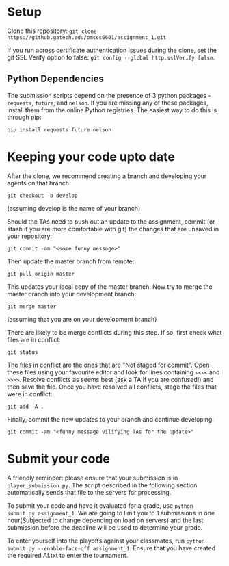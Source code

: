 # Setup
Clone this repository:
`git clone https://github.gatech.edu/omscs6601/assignment_1.git`

If you run across certificate authentication issues during the clone, set the git SSL Verify option to false: `git config --global http.sslVerify false`.

## Python Dependencies

The submission scripts depend on the presence of 3 python packages - `requests`, `future`, and `nelson`. If you are missing any of these packages, install them from the online Python registries. The easiest way to do this is through pip:

`pip install requests future nelson`

# Keeping your code upto date
After the clone, we recommend creating a branch and developing your agents on that branch:

`git checkout -b develop`

(assuming develop is the name of your branch)

Should the TAs need to push out an update to the assignment, commit (or stash if you are more comfortable with git) the changes that are unsaved in your repository:

`git commit -am "<some funny message>"`

Then update the master branch from remote:

`git pull origin master`

This updates your local copy of the master branch. Now try to merge the master branch into your development branch:

`git merge master`

(assuming that you are on your development branch)

There are likely to be merge conflicts during this step. If so, first check what files are in conflict:

`git status`

The files in conflict are the ones that are "Not staged for commit". Open these files using your favourite editor and look for lines containing `<<<<` and `>>>>`. Resolve conflicts as seems best (ask a TA if you are confused!) and then save the file. Once you have resolved all conflicts, stage the files that were in conflict:

`git add -A .`

Finally, commit the new updates to your branch and continue developing:

`git commit -am "<funny message vilifying TAs for the update>"`

# Submit your code
A friendly reminder: please ensure that your submission is in `player_submission.py`. The script described in the following section automatically sends that file to the servers for processing.

To submit your code and have it evaluated for a grade, use `python submit.py assignment_1`. We are going to limit you to 1 submissions in one hour(Subjected to change depending on load on servers) and the last submission before the deadline will be used to determine your grade.

To enter yourself into the playoffs against your classmates, run `python submit.py --enable-face-off assignment_1`. Ensure that you have created the required AI.txt to enter the tournament.

